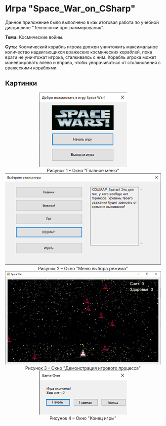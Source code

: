 # Игра "Space_War_on_CSharp"

Данное приложение было выполнено в как итоговая работа по учебной дисциплине "Технологии программирования".

**Тема:** Космические войны.

**Суть:** Космический корабль игрока должен уничтожить максимальное количество надвигающихся вражеских космических кораблей, пока враги не уничтожат игрока, сталкиваясь с ним. Корабль игрока может маневрировать влево и вправо, чтобы уворачиваться от столкновения с вражескими кораблями.

## Картинки

<div align="center">
<img src="images/main_menu.png" alt=""/>
</div>

<div align="center">
Рисунок 1 – Окно "Главное меню"
</div>


<div align="center">
<img src="images/gamemode.png" alt=""/>
</div>

<div align="center">
Рисунок 2 – Окно "Меню выбора режима"
</div>


<div align="center">
<img src="images/game.png" alt=""/>
</div>

<div align="center">
Рисунок 3 – Окно "Демонстрация игрового процесса"
</div>


<div align="center">
<img src="images/game_over.png" alt=""/>
</div>

<div align="center">
Рисунок 4 – Окно "Конец игры"
</div>
